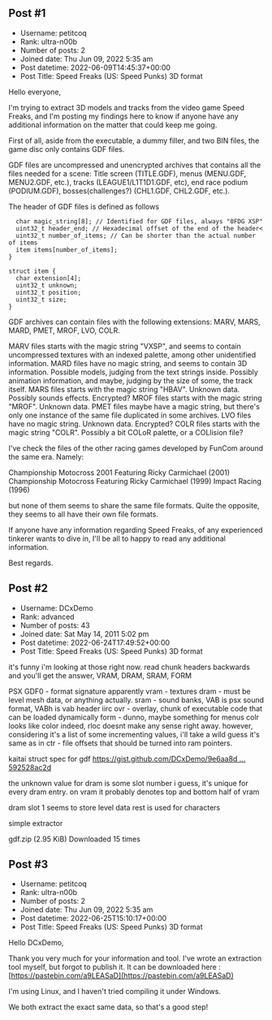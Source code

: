 ## Post #1
- Username: petitcoq
- Rank: ultra-n00b
- Number of posts: 2
- Joined date: Thu Jun 09, 2022 5:35 am
- Post datetime: 2022-06-09T14:45:37+00:00
- Post Title: Speed Freaks (US: Speed Punks) 3D format

Hello everyone,

I'm trying to extract 3D models and tracks from the video game Speed Freaks, and I'm posting my findings here to know if anyone have any additional information on the matter that could keep me going.

First of all, aside from the executable, a dummy filler, and two BIN files, the game disc only contains GDF files.

GDF files are uncompressed and unencrypted archives that contains all the files needed for a scene: Title screen (TITLE.GDF), menus (MENU.GDF, MENU2.GDF, etc.), tracks (LEAGUE1/L1T1D1.GDF, etc), end race podium (PODIUM.GDF), bosses(challenges?) (CHL1.GDF, CHL2.GDF, etc.).

The header of GDF files is defined as follows

```
  char magic_string[8]; // Identified for GDF files, always "0FDG XSP"
  uint32_t header_end; // Hexadecimal offset of the end of the header<
  uint32_t number_of_items; // Can be shorter than the actual number of items
  item items[number_of_items];
}
  
struct item {
  char extension[4];
  uint32_t unknown;
  uint32_t position;
  uint32_t size;
}

```


GDF archives can contain files with the following extensions: MARV, MARS, MARD, PMET, MROF, LVO, COLR.

MARV files starts with the magic string "VXSP", and seems to contain uncompressed textures with an indexed palette, among other unidentified information.
MARD files have no magic string, and seems to contain 3D information. Possible models, judging from the text strings inside. Possibly animation information, and maybe, judging by the size of some, the track itself.
MARS files starts with the magic string "HBAV". Unknown data. Possibly sounds effects. Encrypted?
MROF files starts with the magic string "MROF". Unknown data.
PMET files maybe have a magic string, but there's only one instance of the same file duplicated in some archives.
LVO files have no magic string. Unknown data. Encrypted?
COLR files starts with the magic string "COLR". Possibly a bit COLoR palette, or a COLlision file?

I've check the files of the other racing games developed by FunCom around the same era. Namely:

 Championship Motocross 2001 Featuring Ricky Carmichael (2001)
 Championship Motocross Featuring Ricky Carmichael (1999)
 Impact Racing (1996)


but none of them seems to share the same file formats. Quite the opposite, they seems to all have their own file formats.

If anyone have any information regarding Speed Freaks, of any experienced tinkerer wants to dive in, I'll be all to happy to read any additional information.

Best regards.
## Post #2
- Username: DCxDemo
- Rank: advanced
- Number of posts: 43
- Joined date: Sat May 14, 2011 5:02 pm
- Post datetime: 2022-06-24T17:49:52+00:00
- Post Title: Speed Freaks (US: Speed Punks) 3D format

it's funny i'm looking at those right now.
read chunk headers backwards and you'll get the answer, VRAM, DRAM, SRAM, FORM

PSX GDF0 - format signature apparently
vram - textures
dram - must be level mesh data, or anything actually.
sram - sound banks, VAB is psx sound format, VABh is vab header iirc
ovr - overlay, chunk of executable code that can be loaded dynamically
form - dunno, maybe something for menus
colr looks like color indeed, rloc doesnt make any sense right away. however, considering it's a list of some incrementing values, i'll take a wild guess it's same as in ctr - file offsets that should be turned into ram pointers.

kaitai struct spec for gdf
[https://gist.github.com/DCxDemo/9e6aa8d ... 592528ac2d](https://gist.github.com/DCxDemo/9e6aa8dda5c74bf13c13a0592528ac2d)

the unknown value for dram is some slot number i guess, it's unique for every dram entry.
on vram it probably denotes top and bottom half of vram

dram slot 1 seems to store level data
rest is used for characters

simple extractor


 gdf.zip
(2.95 KiB) Downloaded 15 times
## Post #3
- Username: petitcoq
- Rank: ultra-n00b
- Number of posts: 2
- Joined date: Thu Jun 09, 2022 5:35 am
- Post datetime: 2022-06-25T15:10:17+00:00
- Post Title: Speed Freaks (US: Speed Punks) 3D format

Hello DCxDemo,

Thank you very much for your information and tool. I've wrote an extraction tool myself, but forgot to publish it. It can be downloaded here : [https://pastebin.com/a9LEASaD](https://pastebin.com/a9LEASaD)

I'm using Linux, and I haven't tried compiling it under Windows.

We both extract the exact same data, so that's a good step!
